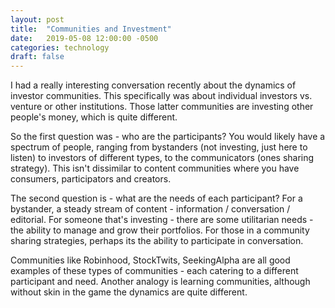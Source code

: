 ```yaml
---
layout: post
title:  "Communities and Investment"
date:   2019-05-08 12:00:00 -0500
categories: technology
draft: false
---
```


I had a really interesting conversation recently about the dynamics of investor communities. This specifically was about individual investors vs. venture or other institutions. Those latter communities are investing other people's money, which is quite different.

So the first question was - who are the participants? You would likely have a spectrum of people, ranging from bystanders (not investing, just here to listen) to investors of different types, to the communicators (ones sharing strategy). This isn't dissimilar to content communities where you have consumers, participators and creators. 

The second question is - what are the needs of each participant? For a bystander, a steady stream of content - information / conversation / editorial. For someone that's investing - there are some utilitarian needs - the ability to manage and grow their portfolios. For those in a community sharing strategies, perhaps its the ability to participate in conversation. 

Communities like Robinhood, StockTwits, SeekingAlpha are all good examples of these types of communities - each catering to a different participant and need. Another analogy is learning communities, although without skin in the game the dynamics are quite different.